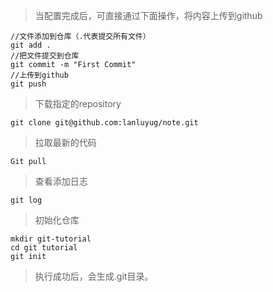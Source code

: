 > 当配置完成后，可直接通过下面操作，将内容上传到github

```shell
//文件添加到仓库（.代表提交所有文件）
git add .
//把文件提交到仓库
git commit -m "First Commit"
//上传到github
git push
```

> 下载指定的repository

```shell
git clone git@github.com:lanluyug/note.git
```

> 拉取最新的代码

```
Git pull
```

> 查看添加日志

```
git log
```

> 初始化仓库

```
mkdir git-tutorial
cd git tutorial
git init
```

> 执行成功后，会生成.git目录。